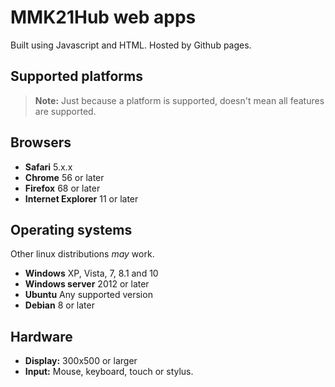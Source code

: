 # MMK21Hub web apps

Built using Javascript and HTML. Hosted by Github pages.
<!-- TOTO: Add badges here -->

## Supported platforms

> **Note:** Just because a platform is supported, doesn't mean all features are supported.

## Browsers

- **Safari** 5.x.x
- **Chrome** 56 or later
- **Firefox** 68 or later
- **Internet Explorer** 11 or later

## Operating systems

Other linux distributions *may* work.

- **Windows** XP, Vista, 7, 8.1 and 10
- **Windows server** 2012 or later
- **Ubuntu** Any supported version
- **Debian** 8 or later

## Hardware

- **Display:** 300x500 or larger
- **Input:** Mouse, keyboard, touch or stylus.

<!--
    Colours: https://material.io/resources/color/#!/?view.left=0&view.right=1&primary.color=4E5D94&secondary.color=ff5014
-->
